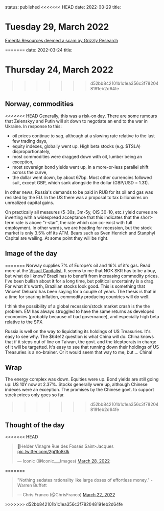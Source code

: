 status: published
<<<<<<< HEAD
date: 2022-03-29
title: 

# Tuesday 29, March 2022

[Emerita Resources deemed a scam by Grizzly Research](https://grizzlyreports.com/infamous-stock-promoter-backed-emerita-resources-nasdaq-emo-bait-and-switch-track-record-and-rampant-misrepresentation/)

=======
date: 2022-03-24
title: 

# Thursday 24, March 2022
>>>>>>> d52bb842101b1c1ea356c3f782048191eb2d64fe

## Norway, commodities

<<<<<<< HEAD
Generally, this was a risk-on day.
There are some rumours that Zelenskyy and Putin will sit down to negotiate an end to the war in Ukraine.
In response to this:

- oil prices continue to sag, although at a slowing rate relative to the last few trading days,
- equity indexes, globally went up. High beta stocks (e.g. $TSLA) disproportionately,
- most commodities were dragged down with oil, lumber being an exception,
- most sovereign bond yields went up, in a more-or-less parallel shift across the curve,
- the dollar went down, by about 67bp. Most other currencies followed suit, except GBP, which sank alongside the dollar (GBP/USD = 1.31).

In other news, Russia's demands to be paid in RUB for its oil and gas was resisted by the EU.
In the US there was a proposal to tax billionaires on unrealized capital gains.

On practically all measures (5-30s, 3m-5y, OIS 30-10, etc.) yield curves are inverting with a widespread acceptance that this indicates that the short-term rate is above "r-star", the rate which can co-exist with full employment. In other words, we are heading for recession, but the stock market is only 3.5% off its ATM. Bears such as Sven Henrich and Stanphyl Capital are wailing. At some point they will be right. 

## Image of the day

=======
Norway supplies 7% of Europe's oil and 16% of it's gas.
Read more at the [Visual Capitalist](https://www.visualcapitalist.com/visualizing-the-eus-energy-dependency/).
It seems to me that NOK.SKR has to be a buy, but what do I know?
Brazil has to benefit from increasing commodity prices. 
I've been bullish about it for a long time, but political uncertainty is a drag.
For what it's worth, Brazilian stocks look good. 
This is something that Vincent Deluard has been saying for a couple of years.
The thesis is that in a time for soaring inflation, commodity producing countries will do well.

I think the possibility of a global recession/stock market crash is the the problem. EM has always struggled to have the same returns as developed economies (probably because of bad governance), and especially high beta relative to the SPX. 

Russia is well on the way to liquidating its holdings of US Treasuries. 
It's easy to see why.
The $64e12 question is what China will do.
China knows that if it steps out of line on Taiwan, the govt. and the kleptocrats in charge of it will be targetted.
It's easy to see that running down their holdings of US Treasuries is a no-brainer. 
Or it would seem that way to me, but ... China!

## Wrap

The energy complex was down.
Equities were up.
Bond yields are still going up: US 10Y now at 2.37%.
Stocks generally were up, although Chinese indexes were an exception.
The promises by the Chinese govt. to support stock prices only goes so far.
>>>>>>> d52bb842101b1c1ea356c3f782048191eb2d64fe

## Thought of the day

<<<<<<< HEAD
<blockquote class="twitter-tweet"><p lang="fr" dir="ltr">📸Helder Vinagre Rue des Fossés Saint-Jacques <a href="https://t.co/2gj1to8klk">pic.twitter.com/2gj1to8klk</a></p>&mdash; Iconic (@Iconic___Images) <a href="https://twitter.com/Iconic___Images/status/1508338804561747968?ref_src=twsrc%5Etfw">March 28, 2022</a></blockquote> <script async src="https://platform.twitter.com/widgets.js" charset="utf-8"></script>
=======
<blockquote class="twitter-tweet"><p lang="en" dir="ltr">&quot;Nothing sedates rationality like large doses of effortless money.&quot; -Warren Buffett</p>&mdash; Chris Franco (@ChrisFranco) <a href="https://twitter.com/ChrisFranco/status/1506320052798242817?ref_src=twsrc%5Etfw">March 22, 2022</a></blockquote> <script async src="https://platform.twitter.com/widgets.js" charset="utf-8"></script> 
>>>>>>> d52bb842101b1c1ea356c3f782048191eb2d64fe
